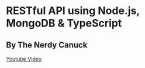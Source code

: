 # RESTful API using Node.js, MongoDB & TypeScript

## By The Nerdy Canuck

[Youtube Video](https://www.youtube.com/watch?v=72_5_YuDCNA)
